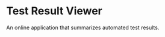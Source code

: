 Test Result Viewer
==================

An online application that summarizes automated test results.
